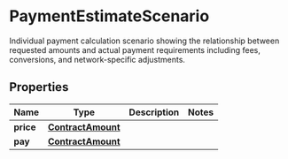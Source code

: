 

# PaymentEstimateScenario

Individual payment calculation scenario showing the relationship between requested amounts and actual payment requirements including fees, conversions, and network-specific adjustments.

## Properties

| Name | Type | Description | Notes |
|------------ | ------------- | ------------- | -------------|
|**price** | [**ContractAmount**](ContractAmount.md) |  |  |
|**pay** | [**ContractAmount**](ContractAmount.md) |  |  |



